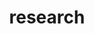---
layout: page
title: research
nav: true
nav_order: 1
dropdown: true
children: 
    - title: projects
      permalink: /projects/
    - title: divider
    - title: people
      permalink: /repositories/
---